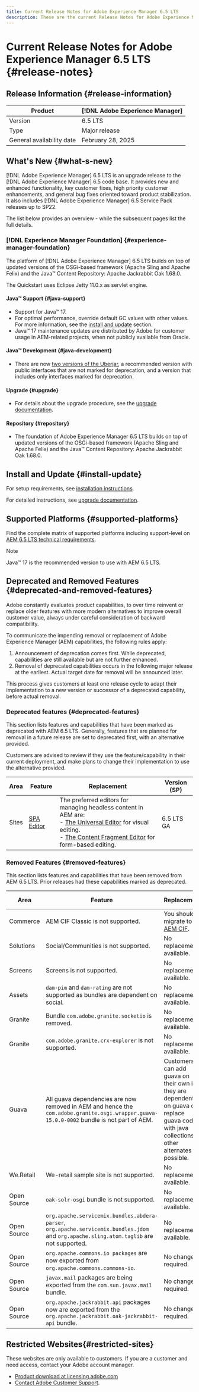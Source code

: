 ```yaml
---
title: Current Release Notes for Adobe Experience Manager 6.5 LTS
description: These are the current Release Notes for Adobe Experience Manager 6.5 LTS.
---
```


# Current Release Notes for Adobe Experience Manager 6.5 LTS {#release-notes}

## Release Information {#release-information}

| Product | [!DNL Adobe Experience Manager] |
|---|---|
| Version | 6.5 LTS |
| Type | Major release |
| General availability date | February 28, 2025 |

## What's New {#what-s-new}

[!DNL Adobe Experience Manager] 6.5 LTS is an upgrade release to the [!DNL Adobe Experience Manager] 6.5 code base. It provides new and enhanced functionality, key customer fixes, high priority customer enhancements, and general bug fixes oriented toward product stabilization. It also includes [!DNL Adobe Experience Manager] 6.5 Service Pack releases up to SP22.

The list below provides an overview - while the subsequent pages list the full details.

### [!DNL Experience Manager Foundation] {#experience-manager-foundation}

The platform of [!DNL Adobe Experience Manager] 6.5 LTS builds on top of updated versions of the OSGi-based framework (Apache Sling and Apache Felix) and the Java&trade; Content Repository: Apache Jackrabbit Oak 1.68.0.

The Quickstart uses Eclipse Jetty 11.0.x as servlet engine.

#### Java&trade; Support  {#java-support}

* Support for Java&trade; 17.
* For optimal performance, override default GC values with other values. For more information, see the [install and update](/help/sites-deploying/custom-standalone-install.md) section.
* Java&trade; 17 maintenance updates are distributed by Adobe for customer usage in AEM-related projects, when not publicly available from Oracle.

#### Java&trade; Development {#java-development}

* There are now [two versions of the Uberjar](/help/sites-developing/ht-projects-maven.md#experience-manager-api-dependencies), a recommended version with public interfaces that are not marked for deprecation, and a version that includes only interfaces marked for deprecation.

#### Upgrade {#upgrade}

* For details about the upgrade procedure, see the [upgrade documentation](/help/sites-deploying/upgrade.md).

#### Repository {#repository}

* The foundation of Adobe Experience Manager 6.5 LTS builds on top of updated versions of the OSGi-based framework (Apache Sling and Apache Felix) and the Java&trade; Content Repository: Apache Jackrabbit Oak 1.68.0.

## Install and Update {#install-update}

For setup requirements, see [installation instructions](/help/sites-deploying/custom-standalone-install.md).

For detailed instructions, see [upgrade documentation](/help/sites-deploying/upgrade.md).

## Supported Platforms {#supported-platforms}

Find the complete matrix of supported platforms including support-level on [AEM 6.5 LTS technical requirements](/help/sites-deploying/technical-requirements.md).

>[!NOTE]
>
>Java&trade; 17 is the recommended version to use with AEM 6.5 LTS.


## Deprecated and Removed Features {#deprecated-and-removed-features}

Adobe constantly evaluates product capabilities, to over time reinvent or replace older features with more modern alternatives to improve overall customer value, always under careful consideration of backward compatibility.

To communicate the impending removal or replacement of Adobe Experience Manager (AEM) capabilities, the following rules apply:

1. Announcement of deprecation comes first. While deprecated, capabilities are still available but are not further enhanced.
1. Removal of deprecated capabilities occurs in the following major release at the earliest. Actual target date for removal will be announced later.

This process gives customers at least one release cycle to adapt their implementation to a new version or successor of a deprecated capability, before actual removal.

### Deprecated features {#deprecated-features}

This section lists features and capabilities that have been marked as deprecated with AEM 6.5 LTS. Generally, features that are planned for removal in a future release are set to deprecated first, with an alternative provided.

Customers are advised to review if they use the feature/capability in their current deployment, and make plans to change their implementation to use the alternative provided.

|Area|Feature|Replacement|Version (SP)|
|---|---|---|---|
| Sites | [SPA Editor](/help/sites-developing/spa-overview.md) | The preferred editors for managing headless content in AEM are:<br>- [The Universal Editor](/help/sites-developing/universal-editor/introduction.md) for visual editing.<br>- [The Content Fragment Editor](/help/assets/content-fragments/content-fragments-managing.md) for form-based editing. | 6.5 LTS GA |

### Removed Features {#removed-features}

This section lists features and capabilities that have been removed from AEM 6.5 LTS. Prior releases had these capabilities marked as deprecated.

Area|Feature|Replacement|Version (SP)|
|--- |--- |--- |--- |
| Commerce| AEM CIF Classic is not supported. | You should migrate to [AEM CIF](/help/commerce/cif/migration.md). | 6.5 LTS GA |
| Solutions| Social/Communities is not supported. | No replacement available. | 6.5 LTS GA |
| Screens| Screens is not supported. | No replacement available. | 6.5 LTS GA |
| Assets| `dam-pim` and `dam-rating` are not supported as bundles are dependent on social. | No replacement available. | 6.5 LTS GA |
| Granite| Bundle `com.adobe.granite.socketio` is removed. | No replacement available. | 6.5 LTS GA |
| Granite| `com.adobe.granite.crx-explorer` is not supported. | No replacement available. | 6.5 LTS GA |
| Guava| All guava dependencies are now removed in AEM and hence the `com.adobe.granite.osgi.wrapper.guava-15.0.0-0002` bundle is not part of AEM. |Customers can add guava on their own if they are dependent on guava or replace guava code with java collections or other alternates if possible. | 6.5 LTS GA |
| We.Retail| We-retail sample site is not supported. | No replacement available. | 6.5 LTS GA |
|Open Source| `oak-solr-osgi` bundle is not supported.| No replacement available. | 6.5 LTS GA |
|Open Source| `org.apache.servicemix.bundles.abdera-parser`, `org.apache.servicemix.bundles.jdom` and `org.apache.sling.atom.taglib` are not supported.| No replacement available. | 6.5 LTS GA |
|Open Source| `org.apache.commons.io packages` are now exported from `org.apache.commons.commons-io`.| No change required. | 6.5 LTS GA |
|Open Source| `javax.mail` packages are being exported from the `com.sun.javax.mail` bundle.| No change required. | 6.5 LTS GA |
|Open Source| `org.apache.jackrabbit.api` packages now are exported from the `org.apache.jackrabbit.oak-jackrabbit-api` bundle.| No change required. | 6.5 LTS GA |

## Restricted Websites{#restricted-sites}

These websites are only available to customers. If you are a customer and need access, contact your Adobe account manager.

* [Product download at licensing.adobe.com](https://licensing.adobe.com/)
* [Contact Adobe Customer Support](https://experienceleague.adobe.com/en/docs/customer-one/using/home).
